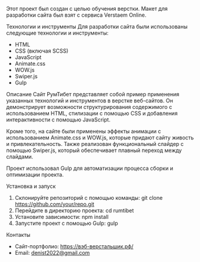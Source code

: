 Этот проект был создан с целью обучения верстки. Макет для разработки сайта был взят с сервиса Verstaem Online.

Технологии и инструменты
Для разработки сайта были использованы следующие технологии и инструменты:

- HTML
- CSS (включая SCSS)
- JavaScript
- Animate.css
- WOW.js
- Swiper.js
- Gulp

Описание
Сайт РумТибет представляет собой пример применения указанных технологий и инструментов в верстке веб-сайтов. Он демонстрирует возможности структурирования содержимого с использованием HTML, стилизации с помощью CSS и добавления интерактивности с помощью JavaScript.

Кроме того, на сайте были применены эффекты анимации с использованием Animate.css и WOW.js, которые придают сайту живость и привлекательность. Также реализован функциональный слайдер с помощью Swiper.js, который обеспечивает плавный переход между слайдами.

Проект использовал Gulp для автоматизации процесса сборки и оптимизации проекта.

Установка и запуск
1. Склонируйте репозиторий с помощью команды: git clone https://github.com/your/repo.git
2. Перейдите в директорию проекта: cd rumtibet
4. Установите зависимости: npm install
5. Запустите проект с помощью Gulp: gulp

Контакты
- Сайт-портфолио: https://вэб-верстальшик.рф/
- Email: denist2022@gmail.com
